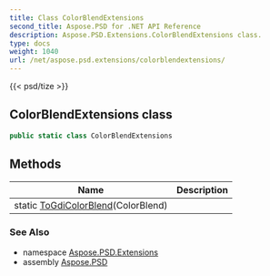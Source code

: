 ```yaml
---
title: Class ColorBlendExtensions
second_title: Aspose.PSD for .NET API Reference
description: Aspose.PSD.Extensions.ColorBlendExtensions class. 
type: docs
weight: 1040
url: /net/aspose.psd.extensions/colorblendextensions/
---
```

{{< psd/tize >}}
## ColorBlendExtensions class

```csharp
public static class ColorBlendExtensions
```

## Methods

| Name | Description |
| --- | --- |
| static [ToGdiColorBlend](../../aspose.psd.extensions/colorblendextensions/togdicolorblend/)(ColorBlend) |  |

### See Also

* namespace [Aspose.PSD.Extensions](../../aspose.psd.extensions/)
* assembly [Aspose.PSD](../../)


